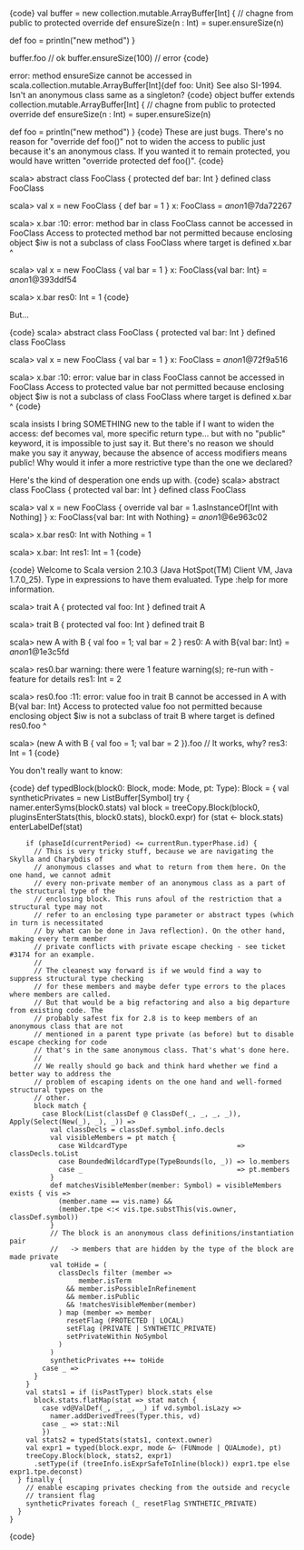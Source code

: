 {code}
val buffer = new collection.mutable.ArrayBuffer[Int]
{
  // chagne from public to protected
  override def ensureSize(n : Int) = super.ensureSize(n)

  def foo = println("new method")
}

buffer.foo // ok
buffer.ensureSize(100) // error
{code}

error: method ensureSize cannot be accessed in scala.collection.mutable.ArrayBuffer[Int]{def foo: Unit}
See also SI-1994.
Isn't an anonymous class same as a singleton?
{code}
object buffer extends collection.mutable.ArrayBuffer[Int]
{
  // chagne from public to protected
  override def ensureSize(n : Int) = super.ensureSize(n)

  def foo = println("new method")
}
{code}
These are just bugs. There's no reason for "override def foo()" not to widen the access to public just because it's an anonymous class. If you wanted it to remain protected, you would have written "override protected def foo()".
{code}

scala> abstract class FooClass { protected def bar: Int }
defined class FooClass

scala> val x = new FooClass { def bar = 1 }
x: FooClass = $anon$1@7da72267

scala> x.bar
<console>:10: error: method bar in class FooClass cannot be accessed in FooClass
 Access to protected method bar not permitted because
 enclosing object $iw is not a subclass of 
 class FooClass where target is defined
              x.bar
                ^

scala> val x = new FooClass { val bar = 1 }
x: FooClass{val bar: Int} = $anon$1@393ddf54

scala> x.bar
res0: Int = 1
{code}

But...

{code}
scala> abstract class FooClass { protected val bar: Int }
defined class FooClass

scala> val x = new FooClass { val bar = 1 }
x: FooClass = $anon$1@72f9a516

scala> x.bar
<console>:10: error: value bar in class FooClass cannot be accessed in FooClass
 Access to protected value bar not permitted because
 enclosing object $iw is not a subclass of 
 class FooClass where target is defined
              x.bar
                ^
{code}

scala insists I bring SOMETHING new to the table if I want to widen the access: def becomes val, more specific return type... but with no "public" keyword, it is impossible to just say it. But there's no reason we should make you say it anyway, because the absence of access modifiers means public! Why would it infer a more restrictive type than the one we declared?

Here's the kind of desperation one ends up with.
{code}
scala> abstract class FooClass { protected val bar: Int }
defined class FooClass

scala> val x = new FooClass { override val bar = 1.asInstanceOf[Int with Nothing] }
x: FooClass{val bar: Int with Nothing} = $anon$1@6e963c02

scala> x.bar
res0: Int with Nothing = 1

scala> x.bar: Int
res1: Int = 1
{code}

{code}
Welcome to Scala version 2.10.3 (Java HotSpot(TM) Client VM, Java 1.7.0_25).
Type in expressions to have them evaluated.
Type :help for more information.

scala> trait A { protected val foo: Int }
defined trait A

scala> trait B { protected val foo: Int }
defined trait B

scala> new A with B { val foo = 1; val bar = 2 }
res0: A with B{val bar: Int} = $anon$1@1e3c5fd

scala> res0.bar
warning: there were 1 feature warning(s); re-run with -feature for details
res1: Int = 2

scala> res0.foo
<console>:11: error: value foo in trait B cannot be accessed in A with B{val bar: Int}
 Access to protected value foo not permitted because
 enclosing object $iw is not a subclass of
 trait B where target is defined
              res0.foo
                   ^

scala> (new A with B { val foo = 1; val bar = 2 }).foo // It works, why?
res3: Int = 1
{code}


You don't really want to know:

{code}
    def typedBlock(block0: Block, mode: Mode, pt: Type): Block = {
      val syntheticPrivates = new ListBuffer[Symbol]
      try {
        namer.enterSyms(block0.stats)
        val block = treeCopy.Block(block0, pluginsEnterStats(this, block0.stats), block0.expr)
        for (stat <- block.stats) enterLabelDef(stat)

        if (phaseId(currentPeriod) <= currentRun.typerPhase.id) {
          // This is very tricky stuff, because we are navigating the Skylla and Charybdis of
          // anonymous classes and what to return from them here. On the one hand, we cannot admit
          // every non-private member of an anonymous class as a part of the structural type of the
          // enclosing block. This runs afoul of the restriction that a structural type may not
          // refer to an enclosing type parameter or abstract types (which in turn is necessitated
          // by what can be done in Java reflection). On the other hand, making every term member
          // private conflicts with private escape checking - see ticket #3174 for an example.
          //
          // The cleanest way forward is if we would find a way to suppress structural type checking
          // for these members and maybe defer type errors to the places where members are called.
          // But that would be a big refactoring and also a big departure from existing code. The
          // probably safest fix for 2.8 is to keep members of an anonymous class that are not
          // mentioned in a parent type private (as before) but to disable escape checking for code
          // that's in the same anonymous class. That's what's done here.
          //
          // We really should go back and think hard whether we find a better way to address the
          // problem of escaping idents on the one hand and well-formed structural types on the
          // other.
          block match {
            case Block(List(classDef @ ClassDef(_, _, _, _)), Apply(Select(New(_), _), _)) =>
              val classDecls = classDef.symbol.info.decls
              val visibleMembers = pt match {
                case WildcardType                           => classDecls.toList
                case BoundedWildcardType(TypeBounds(lo, _)) => lo.members
                case _                                      => pt.members
              }
              def matchesVisibleMember(member: Symbol) = visibleMembers exists { vis =>
                (member.name == vis.name) &&
                (member.tpe <:< vis.tpe.substThis(vis.owner, classDef.symbol))
              }
              // The block is an anonymous class definitions/instantiation pair
              //   -> members that are hidden by the type of the block are made private
              val toHide = (
                classDecls filter (member =>
                     member.isTerm
                  && member.isPossibleInRefinement
                  && member.isPublic
                  && !matchesVisibleMember(member)
                ) map (member => member
                  resetFlag (PROTECTED | LOCAL)
                  setFlag (PRIVATE | SYNTHETIC_PRIVATE)
                  setPrivateWithin NoSymbol
                )
              )
              syntheticPrivates ++= toHide
            case _ =>
          }
        }
        val stats1 = if (isPastTyper) block.stats else
          block.stats.flatMap(stat => stat match {
            case vd@ValDef(_, _, _, _) if vd.symbol.isLazy =>
              namer.addDerivedTrees(Typer.this, vd)
            case _ => stat::Nil
            })
        val stats2 = typedStats(stats1, context.owner)
        val expr1 = typed(block.expr, mode &~ (FUNmode | QUALmode), pt)
        treeCopy.Block(block, stats2, expr1)
          .setType(if (treeInfo.isExprSafeToInline(block)) expr1.tpe else expr1.tpe.deconst)
      } finally {
        // enable escaping privates checking from the outside and recycle
        // transient flag
        syntheticPrivates foreach (_ resetFlag SYNTHETIC_PRIVATE)
      }
    }
{code}
